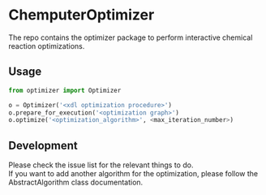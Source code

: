 # ChemputerOptimizer

The repo contains the optimizer package to perform interactive chemical reaction optimizations.

## Usage

```python
from optimizer import Optimizer

o = Optimizer('<xdl optimization procedure>')
o.prepare_for_execution('<optimization graph>')
o.optimize('<optimization_algorithm>', <max_iteration_number>)
```

## Development

Please check the issue list for the relevant things to do.  
If you want to add another algorithm for the optimization, please follow the AbstractAlgorithm class documentation.
